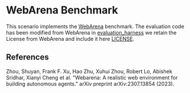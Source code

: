 # WebArena Benchmark

This scenario implements the [WebArena](https://github.com/web-arena-x/webarena/tree/main) benchmark. The evaluation code has been modified from WebArena in [evaluation_harness](Templates/Common/evaluation_harness) we retain the License from WebArena and include it here [LICENSE](Templates/Common/evaluation_harness/LICENSE).

## References

Zhou, Shuyan, Frank F. Xu, Hao Zhu, Xuhui Zhou, Robert Lo, Abishek Sridhar, Xianyi Cheng et al. "Webarena: A realistic web environment for building autonomous agents." arXiv preprint arXiv:2307.13854 (2023).

